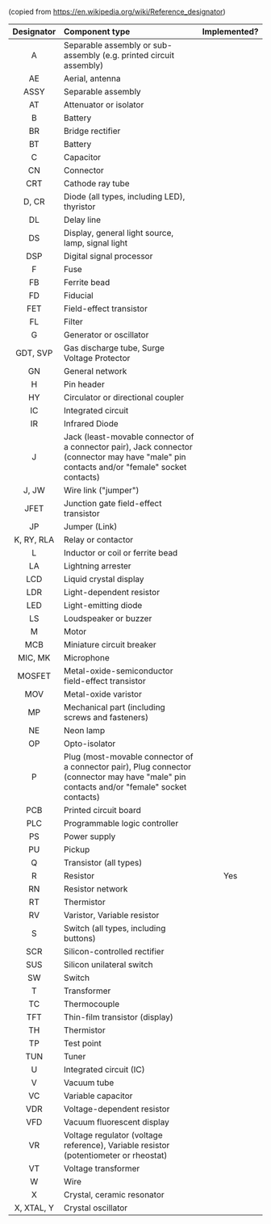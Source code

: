 (copied from <https://en.wikipedia.org/wiki/Reference_designator>)

| Designator | Component type | Implemented? |
|:--:|:--|:--:|
| A | Separable assembly or sub-assembly (e.g. printed circuit assembly) ||
| AE | Aerial, antenna ||
| ASSY | Separable assembly ||
| AT | Attenuator or isolator ||
| B | Battery ||
| BR | Bridge rectifier ||
| BT | Battery ||
| C | Capacitor ||
| CN | Connector ||
| CRT | Cathode ray tube ||
| D, CR | Diode (all types, including LED), thyristor ||
| DL | Delay line ||
| DS | Display, general light source, lamp, signal light ||
| DSP | Digital signal processor ||
| F | Fuse ||
| FB | Ferrite bead ||
| FD | Fiducial ||
| FET | Field-effect transistor ||
| FL | Filter ||
| G | Generator or oscillator ||
| GDT, SVP | Gas discharge tube, Surge Voltage Protector ||
| GN | General network ||
| H | Pin header ||
| HY | Circulator or directional coupler ||
| IC | Integrated circuit ||
| IR | Infrared Diode ||
| J | Jack (least-movable connector of a connector pair), Jack connector (connector may have "male" pin contacts and/or "female" socket contacts) ||
| J, JW | Wire link ("jumper") ||
| JFET | Junction gate field-effect transistor ||
| JP | Jumper (Link) ||
| K, RY, RLA | Relay or contactor ||
| L | Inductor or coil or ferrite bead ||
| LA | Lightning arrester ||
| LCD | Liquid crystal display ||
| LDR | Light-dependent resistor ||
| LED | Light-emitting diode ||
| LS | Loudspeaker or buzzer ||
| M | Motor ||
| MCB | Miniature circuit breaker ||
| MIC, MK | Microphone ||
| MOSFET | Metal-oxide-semiconductor field-effect transistor ||
| MOV | Metal-oxide varistor ||
| MP | Mechanical part (including screws and fasteners) ||
| NE | Neon lamp ||
| OP | Opto-isolator ||
| P | Plug (most-movable connector of a connector pair), Plug connector (connector may have "male" pin contacts and/or "female" socket contacts) ||
| PCB | Printed circuit board ||
| PLC | Programmable logic controller ||
| PS | Power supply ||
| PU | Pickup ||
| Q | Transistor (all types) ||
| R | Resistor | Yes |
| RN | Resistor network ||
| RT | Thermistor ||
| RV | Varistor, Variable resistor ||
| S | Switch (all types, including buttons) ||
| SCR | Silicon-controlled rectifier ||
| SUS | Silicon unilateral switch ||
| SW | Switch ||
| T | Transformer ||
| TC | Thermocouple ||
| TFT | Thin-film transistor (display) ||
| TH | Thermistor ||
| TP | Test point ||
| TUN | Tuner ||
| U | Integrated circuit (IC) ||
| V | Vacuum tube ||
| VC | Variable capacitor ||
| VDR | Voltage-dependent resistor ||
| VFD | Vacuum fluorescent display ||
| VR | Voltage regulator (voltage reference), Variable resistor (potentiometer or rheostat) ||
| VT | Voltage transformer ||
| W | Wire ||
| X | Crystal, ceramic resonator ||
| X, XTAL, Y | Crystal oscillator ||
